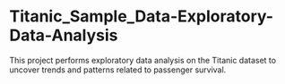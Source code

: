 # Titanic_Sample_Data-Exploratory-Data-Analysis
This project performs exploratory data analysis on the Titanic dataset to uncover trends and patterns related to passenger survival.
